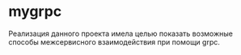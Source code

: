 # mygrpc
Реализация данного проекта имела целью показать возможные способы межсервисного взаимодействия при помощи grpc.
 
